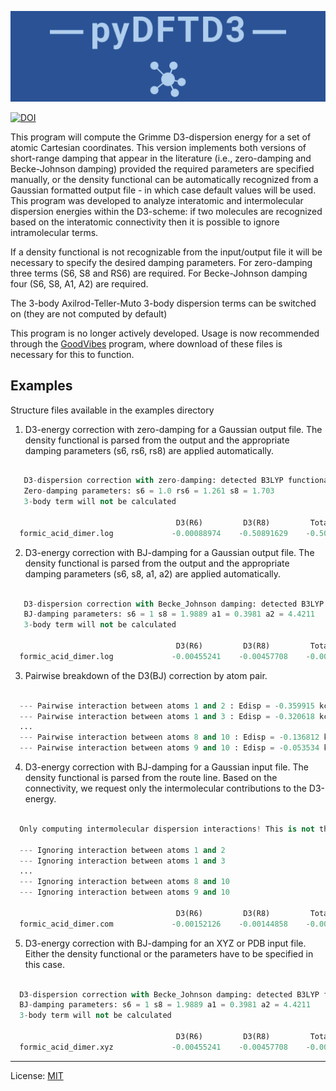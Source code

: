 ![pyDFTD3 logo](pyDFTD3_banner.png)

[![DOI](https://zenodo.org/badge/54939983.svg)](https://zenodo.org/badge/latestdoi/54939983)

This program will compute the Grimme D3-dispersion energy for a set of atomic Cartesian coordinates. This version implements both versions of short-range damping that appear in the literature (i.e., zero-damping and Becke-Johnson damping) provided the required parameters are specified manually, or the density functional can be automatically recognized from a Gaussian formatted output file - in which case default values will be used. This program was developed to analyze interatomic and intermolecular dispersion energies within the D3-scheme: if two molecules are recognized based on the interatomic connectivity then it is possible to ignore intramolecular terms.

If a density functional is not recognizable from the input/output file it will be necessary to specify the desired damping parameters. For zero-damping three terms (S6, S8 and RS6) are required. For Becke-Johnson damping four (S6, S8, A1, A2) are required.

The 3-body Axilrod-Teller-Muto 3-body dispersion terms can be switched on (they are not computed by default)

This program is no longer actively developed. Usage is now recommended through the [GoodVibes](https://github.com/bobbypaton/GoodVibes) program, where download of these files is necessary for this to function.

## Examples

Structure files available in the examples directory

1. D3-energy correction with zero-damping for a Gaussian output file. The density functional is parsed from the output and the appropriate damping parameters (s6, rs6, rs8) are applied automatically.

 ```python -m dftd3 formic_acid_dimer.log 
 
    D3-dispersion correction with zero-damping: detected B3LYP functional - using default zero-damping parameters
    Zero-damping parameters: s6 = 1.0 rs6 = 1.261 s8 = 1.703
    3-body term will not be calculated

                                      D3(R6)         D3(R8)         Total (au)
   formic_acid_dimer.log             -0.00088974    -0.50891629    -0.50980603
```

2. D3-energy correction with BJ-damping for a Gaussian output file. The density functional is parsed from the output and the appropriate damping parameters (s6, s8, a1, a2) are applied automatically.

 ```python -m dftd3 formic_acid_dimer.log -damp bj

    D3-dispersion correction with Becke_Johnson damping: detected B3LYP functional - using default BJ-damping parameters
    BJ-damping parameters: s6 = 1 s8 = 1.9889 a1 = 0.3981 a2 = 4.4211
    3-body term will not be calculated

                                      D3(R6)         D3(R8)         Total (au)
   formic_acid_dimer.log             -0.00455241    -0.00457708    -0.00912948
```

3. Pairwise breakdown of the D3(BJ) correction by atom pair.

 ```python -m dftd3 formic_acid_dimer.log -damp bj -pw

   --- Pairwise interaction between atoms 1 and 2 : Edisp = -0.359915 kcal/mol -0.3599152449643698
   --- Pairwise interaction between atoms 1 and 3 : Edisp = -0.320618 kcal/mol -0.6805336005703304
   ...
   --- Pairwise interaction between atoms 8 and 10 : Edisp = -0.136812 kcal/mol -5.6753050880809095
   --- Pairwise interaction between atoms 9 and 10 : Edisp = -0.053534 kcal/mol -5.728838870721404
```

4. D3-energy correction with BJ-damping for a Gaussian input file. The density functional is parsed from the route line. Based on the connectivity, we request only the intermolecular contributions to the D3-energy.

 ```python -m dftd3 formic_acid_dimer.com -damp bj -im

   Only computing intermolecular dispersion interactions! This is not the total D3-correction

   --- Ignoring interaction between atoms 1 and 2
   --- Ignoring interaction between atoms 1 and 3
   ...
   --- Ignoring interaction between atoms 8 and 10
   --- Ignoring interaction between atoms 9 and 10

                                      D3(R6)         D3(R8)         Total (au)
   formic_acid_dimer.com             -0.00152126    -0.00144858    -0.00296984
```

5. D3-energy correction with BJ-damping for an XYZ or PDB input file. Either the density functional or the parameters have to be specified in this case.

 ```python -m dftd3 formic_acid_dimer.xyz -damp bj -func b3lyp

   D3-dispersion correction with Becke_Johnson damping: detected B3LYP functional - using default BJ-damping parameters
   BJ-damping parameters: s6 = 1 s8 = 1.9889 a1 = 0.3981 a2 = 4.4211
   3-body term will not be calculated

                                      D3(R6)         D3(R8)         Total (au)
   formic_acid_dimer.xyz             -0.00455241    -0.00457708    -0.00912949

```

---
License: [MIT](https://opensource.org/licenses/MIT)
